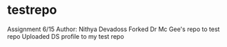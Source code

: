 # testrepo
Assignment
6/15 
Author: Nithya Devadoss
Forked Dr Mc Gee's repo to test repo
Uploaded DS profile to my test repo
